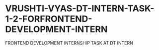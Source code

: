 # VRUSHTI-VYAS-DT-INTERN-TASK-1-2-FORFRONTEND-DEVELOPMENT-INTERN
FRONTEND DEVELOPMENT INTERNSHIP TASK AT DT INTERN
